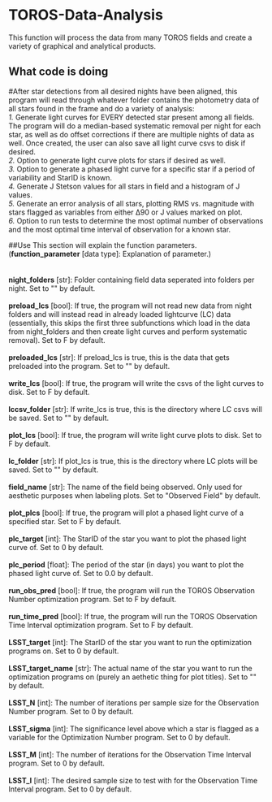 # TOROS-Data-Analysis
This function will process the data from many TOROS fields and create a variety of graphical and analytical products.

## What code is doing
#After star detections from all desired nights have been aligned, this program will read through whatever folder contains the photometry data of all stars found in the frame and do a variety of analysis: \
*1.* Generate light curves for EVERY detected star present among all fields. The program will do a median-based systematic removal per night for each star, as well as do offset corrections if there are multiple nights of data as well. Once created, the user can also save all light curve csvs to disk if desired. \
*2.* Option to generate light curve plots for stars if desired as well. \
*3.* Option to generate a phased light curve for a specific star if a period of variability and StarID is known. \
*4.* Generate J Stetson values for all stars in field and a histogram of J values. \
*5.* Generate an error analysis of all stars, plotting RMS vs. magnitude with stars flagged as variables from either Δ90 or J values marked on plot. \
*6.* Option to run tests to determine the most optimal number of observations and the most optimal time interval of observation for a known star.

##Use
This section will explain the function parameters. (**function_parameter** [data type]: Explanation of parameter.) \
\
\
**night_folders** [str]: Folder containing field data seperated into folders per night. Set to "" by default. \
\
**preload_lcs** [bool]: If true, the program will not read new data from night folders and will instead read in already loaded lightcurve (LC) data (essentially, this skips the first three subfunctions which load in the data from night_folders and then create light curves and perform systematic removal). Set to F by default. \
\
**preloaded_lcs** [str]: If preload_lcs is true, this is the data that gets preloaded into the program. Set to "" by default. \
\
**write_lcs** [bool]: If true, the program will write the csvs of the light curves to disk. Set to F by default. \
\
**lccsv_folder** [str]: If write_lcs is true, this is the directory where LC csvs will be saved. Set to "" by default. \
\
**plot_lcs** [bool]: If true, the program will write light curve plots to disk. Set to F by default. \
\
**lc_folder** [str]: If plot_lcs is true, this is the directory where LC plots will be saved. Set to "" by default. \
\
**field_name** [str]: The name of the field being observed. Only used for aesthetic purposes when labeling plots. Set to "Observed Field" by default. \
\
**plot_plcs** [bool]: If true, the program will plot a phased light curve of a specified star. Set to F by default. \
\
**plc_target** [int]: The StarID of the star you want to plot the phased light curve of. Set to 0 by default. \
\
**plc_period** [float]: The period of the star (in days) you want to plot the phased light curve of. Set to 0.0 by default. \
\
**run_obs_pred** [bool]: If true, the program will run the TOROS Observation Number optimization program. Set to F by default. \
\
**run_time_pred** [bool]: If true, the program will run the TOROS Observation Time Interval optimization program. Set to F by default. \
\
**LSST_target** [int]: The StarID of the star you want to run the optimization programs on. Set to 0 by default. \
\
**LSST_target_name** [str]: The actual name of the star you want to run the optimization programs on (purely an aethetic thing for plot titles). Set to "" by default. \
\
**LSST_N** [int]: The number of iterations per sample size for the Observation Number program. Set to 0 by default. \
\
**LSST_sigma** [int]: The significance level above which a star is flagged as a variable for the Optimization Number program. Set to 0 by default. \
\
**LSST_M** [int]: The number of iterations for the Observation Time Interval program. Set to 0 by default. \
\
**LSST_I** [int]: The desired sample size to test with for the Observation Time Interval program. Set to 0 by default. 
